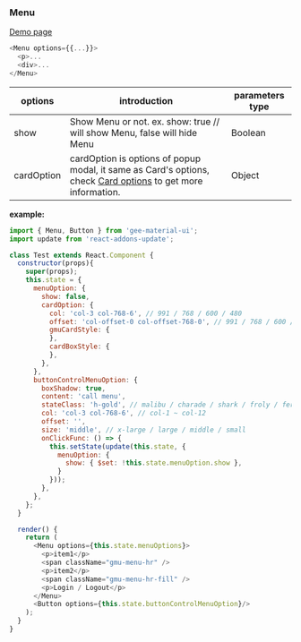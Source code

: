 ### Menu

[Demo page](https://kyle-cheng-portfolio.herokuapp.com/portfolio/react-material-design#menu)

```js
<Menu options={{...}}>
  <p>...
  <div>...
</Menu>
```

options                   | introduction                                                        | parameters type
------------------------- | ------------------------------------------------------------------- | -------------------
show                      | Show Menu or not. ex. show: true // will show Menu, false will hide Menu    | Boolean
cardOption                | cardOption is options of popup modal, it same as Card's options, check [Card options](../Card/card.md) to get more information.  | Object



**example:**
```js
import { Menu, Button } from 'gee-material-ui';
import update from 'react-addons-update';

class Test extends React.Component {
  constructor(props){
    super(props);
    this.state = {
      menuOption: {
        show: false,
        cardOption: {
          col: 'col-3 col-768-6', // 991 / 768 / 600 / 480
          offset: 'col-offset-0 col-offset-768-0', // 991 / 768 / 600 / 480
          gmuCardStyle: {
          },
          cardBoxStyle: {
          },
        },
      },
      buttonControlMenuOption: {
        boxShadow: true,
        content: 'call menu',
        stateClass: 'h-gold', // malibu / charade / shark / froly / fern
        col: 'col-3 col-768-6', // col-1 ~ col-12
        offset: '',
        size: 'middle', // x-large / large / middle / small
        onClickFunc: () => {
          this.setState(update(this.state, {
            menuOption: {
              show: { $set: !this.state.menuOption.show },
            }
          }));
        },
      },
    };
  }

  render() {
    return (
      <Menu options={this.state.menuOptions}>
        <p>item1</p>
        <span className="gmu-menu-hr" />
        <p>item2</p>
        <span className="gmu-menu-hr-fill" />
        <p>Login / Logout</p>
      </Menu>
      <Button options={this.state.buttonControlMenuOption}/>
    );
  }
}
```
